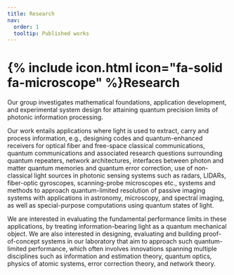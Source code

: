 ```yaml
---
title: Research
nav:
  order: 1
  tooltip: Published works
---
```


# {% include icon.html icon="fa-solid fa-microscope" %}Research

Our group investigates mathematical foundations, application development, and experimental system design for attaining quantum precision limits of photonic information processing.

Our work entails applications where light is used to extract, carry and process information, e.g., designing codes and quantum-enhanced receivers for optical fiber and free-space classical communications, quantum communications and associated research questions surrounding quantum repeaters, network architectures, interfaces between photon and matter quantum memories and quantum error correction, use of non-classical light sources in photonic sensing systems such as radars, LIDARs, fiber-optic gyroscopes, scanning-probe microscopes etc., systems and methods to approach quantum-limited resolution of passive imaging systems with applications in astronomy, microscopy, and spectral imaging, as well as special-purpose computations using quantum states of light.

We are interested in evaluating the fundamental performance limits in these applications, by treating information-bearing light as a quantum mechanical object. We are also interested in designing, evaluating and building proof-of-concept systems in our laboratory that aim to approach such quantum-limited performance, which often involves innovations spanning multiple disciplines such as information and estimation theory, quantum optics, physics of atomic systems, error correction theory, and network theory.

<!-- {% include section.html %}

<!-- ## Highlighted

{% include citation.html lookup="Open collaborative writing with Manubot" style="rich" %}

{% include section.html %} 

## All

{% include search-box.html %}

{% include search-info.html %}

{% include list.html data="citations" component="citation" style="rich" %}
